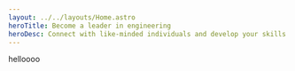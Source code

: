 ```yaml
---
layout: ../../layouts/Home.astro
heroTitle: Become a leader in engineering
heroDesc: Connect with like-minded individuals and develop your skills by working in exciting projects with El Bosque students
---
```

helloooo